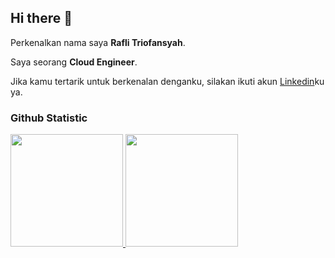 ## Hi there 👋

Perkenalkan nama saya **Rafli Triofansyah**.<br>

Saya seorang **Cloud Engineer**.<br>

Jika kamu tertarik untuk berkenalan denganku, silakan ikuti akun [Linkedin](https://www.linkedin.com/in/rafli-triofansyah-359031322/)ku ya.



### Github Statistic
<p align="left">
<a href="https://github.com/raflitrio">
  <img height="180em" src="https://github-readme-stats-eight-theta.vercel.app/api?username=raflitrio&show_icons=true&theme=algolia&include_all_commits=true&count_private=true"/>
  <img height="180em" src="https://github-readme-stats-eight-theta.vercel.app/api/top-langs/?username=raflitrio&layout=compact&layout=compact&theme=algolia"/>
</a>
</p>

